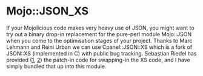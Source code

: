 # Mojo::JSON_XS

If your Mojolicious code makes very heavy use of JSON, you might want to try out
a binary drop-in replacement for the pure-perl module Mojo::JSON when you come
to the optimisation stages of your project.  Thanks to Marc Lehmann and Reini
Urban we can use Cpanel::JSON::XS which is a fork of JSON::XS (implemented in C)
with public bug tracking.  Sebastian Riedel has provided ([1][], [2][]) the
patch-in code for swapping-in the XS code, and I have simply bundled that up
into this module.

  [1]: https://groups.google.com/d/msg/mojolicious/a4jDdz-gTH0/Exs0-E1NgQEJ
  [2]: http://irclog.perlgeek.de/mojo/2014-11-25#i_9718125
